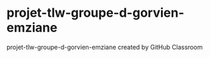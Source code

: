 # projet-tlw-groupe-d-gorvien-emziane
projet-tlw-groupe-d-gorvien-emziane created by GitHub Classroom
